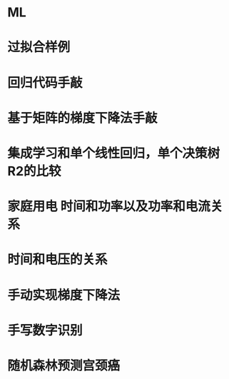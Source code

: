 # ML
# 过拟合样例
# 回归代码手敲
# 基于矩阵的梯度下降法手敲
# 集成学习和单个线性回归，单个决策树R2的比较
# 家庭用电 时间和功率以及功率和电流关系
# 时间和电压的关系
# 手动实现梯度下降法
# 手写数字识别
# 随机森林预测宫颈癌


